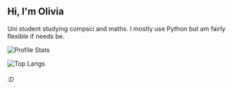 ## Hi, I'm Olivia
Uni student studying compsci and maths.
I mostly use Python but am fairly flexible if needs be.

![Profile Stats](https://github-readme-stats.vercel.app/api?username=olivi-r&theme=dark&hide_border=1&show_icons=true&include_all_commits=true)

![Top Langs](https://github-readme-stats.vercel.app/api/top-langs/?username=olivi-r&theme=dark&layout=donut)
###### :D
